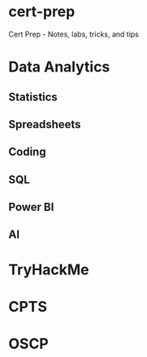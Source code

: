 # cert-prep
Cert Prep - Notes, labs, tricks, and tips
# Data Analytics
## Statistics
## Spreadsheets
## Coding
## SQL
## Power BI
## AI

# TryHackMe

# CPTS

# OSCP
